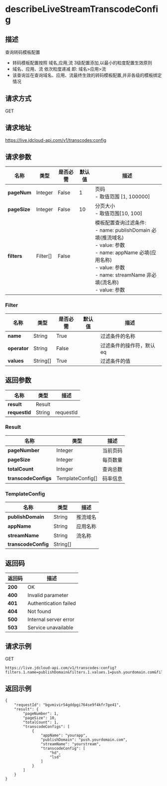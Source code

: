 # describeLiveStreamTranscodeConfig


## 描述
查询转码模板配置
- 转码模板配置按照 域名,应用,流 3级配置添加,以最小的粒度配置生效原则
- 域名、应用、流 依次粒度递减 即: 域名>应用>流
- 该查询旨在查询域名、应用、流最终生效的转码模板配置,并非各级的模板绑定情况


## 请求方式
GET

## 请求地址
https://live.jdcloud-api.com/v1/transcodes:config


## 请求参数
|名称|类型|是否必需|默认值|描述|
|---|---|---|---|---|
|**pageNum**|Integer|False|1|页码<br>- 取值范围 [1, 100000]<br>|
|**pageSize**|Integer|False|10|分页大小<br>- 取值范围[10, 100]<br>|
|**filters**|Filter[]|False| |模板配置查询过滤条件:<br>  - name:   publishDomain 必填(推流域名)<br>  - value:  参数<br>  - name:   appName 必填(应用名称)<br>  - value:  参数<br>  - name:   streamName 非必填(流名称)<br>  - value:  参数<br>|

### Filter
|名称|类型|是否必需|默认值|描述|
|---|---|---|---|---|
|**name**|String|True| |过滤条件的名称|
|**operator**|String|False| |过滤条件的操作符，默认eq|
|**values**|String[]|True| |过滤条件的值|

## 返回参数
|名称|类型|描述|
|---|---|---|
|**result**|Result| |
|**requestId**|String|requestId|

### Result
|名称|类型|描述|
|---|---|---|
|**pageNumber**|Integer|当前页码|
|**pageSize**|Integer|每页数量|
|**totalCount**|Integer|查询总数|
|**transcodeConfigs**|TemplateConfig[]|码率信息|
### TemplateConfig
|名称|类型|描述|
|---|---|---|
|**publishDomain**|String|推流域名|
|**appName**|String|应用名称|
|**streamName**|String|流名称|
|**transcodeConfig**|String[]| |

## 返回码
|返回码|描述|
|---|---|
|**200**|OK|
|**400**|Invalid parameter|
|**401**|Authentication failed|
|**404**|Not found|
|**500**|Internal server error|
|**503**|Service unavailable|

## 请求示例
GET
```
https://live.jdcloud-api.com/v1/transcodes:config?filters.1.name=publishDomain&filters.1.values.1=push.yourdomain.com&filters.2.name=appName&filters.2.values.1=yourapp&filters.3.name=streamName&filters.3.values.1=yourstream

```

## 返回示例
```
{
    "requestId": "bgvmivir54gddpgi764se9f4kfr7ge41", 
    "result": {
        "pageNumber": 1, 
        "pageSize": 10, 
        "totalCount": 1, 
        "transcodeConfigs": [
            {
                "appName": "yourapp", 
                "publishDomain": "push.yourdomain.com", 
                "streamName": "yourstream", 
                "transcodeConfig": [
                    "hd", 
                    "lsd"
                ]
            }
        ]
    }
}
```
